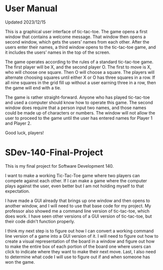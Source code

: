 # User Manual
Updated 2023/12/15

This is a graphical user interface of tic-tac-toe. The game opens a first window that contains a welcome message. That window then opens a second window, which gets the users’ names from each other. After the users enter their names, a third window opens to the tic-tac-toe game, and it includes the users’ names in the top of the screen.

The game operates according to the rules of a standard tic-tac-toe game. The first player will be X, and the second player O. The first to move is X, who will choose one square. Then O will choose a square. The players will alternate choosing squares until either X or O has three squares in a row. If all nine squares in the grid fill up without a user earning three in a row, then the game will end with a tie. 

The game is rather straight-forward. Anyone who has played tic-tac-toe and used a computer should know how to operate this game. The second window does require that a person input two names, and those names could be made up of characters or numbers. The window will not allow the user to proceed to the game until the user has entered names for Player 1 and Player 2. 

Good luck, players!





# SDev-140-Final-Project
This is my final project for Software Development 140. 

I want to make a working Tic-Tac-Toe game where two players can compete against each other. If I can make a game where the computer plays
against the user, even better but I am not holding myself to that expectation. 

I have made a GUI already that brings up one window and then opens to another window, and I will need to use that base code for my project. 
My professor also showed me a command line version of tic-tac-toe, which does work. I have seen other versions of a GUI version of 
tic-tac-toe, but their code didn't function properly. 

I think my next step is to figure out how I can convert a working command line version of a game into a GUI version of it. 
I will need to figure out how to create a visual representation of the board in a window and figure out how to make the entire box of 
each portion of the board one where users can click to indicate where they want to make their next move. Last, I also need to determine
what code I will use to figure out if and when someone has won the game. 
